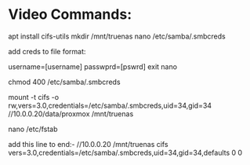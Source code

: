 # Video Commands:
apt install cifs-utils
mkdir /mnt/truenas
nano /etc/samba/.smbcreds 

add creds to file format:

username=[username]
passwprd=[pswrd]
exit nano

chmod 400 /etc/samba/.smbcreds

mount -t cifs -o rw,vers=3.0,credentials=/etc/samba/.smbcreds,uid=34,gid=34 //10.0.0.20/data/proxmox /mnt/truenas

nano /etc/fstab
 
add this line to end:- 
//10.0.0.20 /mnt/truenas cifs vers=3.0,credentials=/etc/samba/.smbcreds,uid=34,gid=34,defaults 0 0
